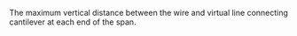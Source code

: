The maximum vertical distance between the wire and virtual line connecting cantilever at each end of the span.
